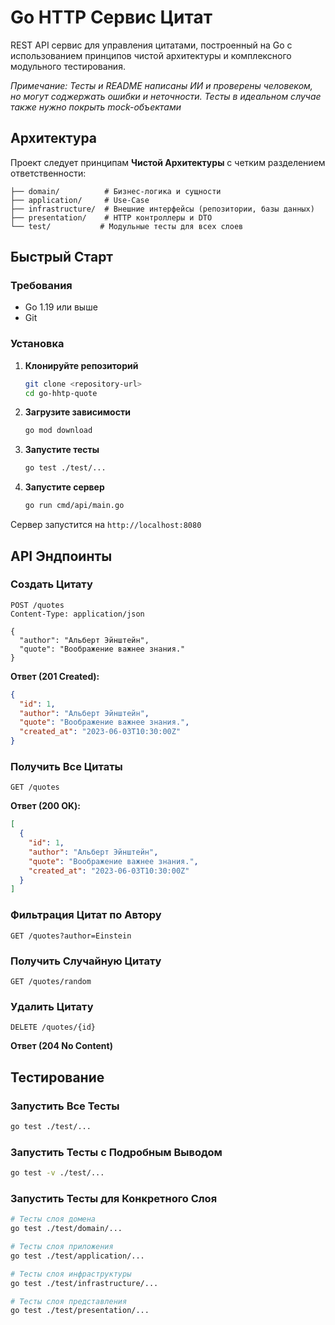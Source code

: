 # Go HTTP Сервис Цитат

REST API сервис для управления цитатами, построенный на Go с использованием принципов чистой архитектуры и комплексного модульного тестирования.

*Примечание: Тесты и README написаны ИИ и проверены человеком, но могут соджержать ошибки и неточности. Тесты в идеальном случае также нужно покрыть mock-объектами*

## Архитектура

Проект следует принципам **Чистой Архитектуры** с четким разделением ответственности:

```
├── domain/          # Бизнес-логика и сущности
├── application/     # Use-Case  
├── infrastructure/  # Внешние интерфейсы (репозитории, базы данных)
├── presentation/    # HTTP контроллеры и DTO
└── test/           # Модульные тесты для всех слоев
```

## Быстрый Старт

### Требования

- Go 1.19 или выше
- Git

### Установка

1. **Клонируйте репозиторий**
   ```bash
   git clone <repository-url>
   cd go-hhtp-quote
   ```

2. **Загрузите зависимости**
   ```bash
   go mod download
   ```

3. **Запустите тесты**
   ```bash
   go test ./test/...
   ```

4. **Запустите сервер**
   ```bash
   go run cmd/api/main.go
   ```

Сервер запустится на `http://localhost:8080`

## API Эндпоинты

### Создать Цитату
```http
POST /quotes
Content-Type: application/json

{
  "author": "Альберт Эйнштейн",
  "quote": "Воображение важнее знания."
}
```

**Ответ (201 Created):**
```json
{
  "id": 1,
  "author": "Альберт Эйнштейн", 
  "quote": "Воображение важнее знания.",
  "created_at": "2023-06-03T10:30:00Z"
}
```

### Получить Все Цитаты
```http
GET /quotes
```

**Ответ (200 OK):**
```json
[
  {
    "id": 1,
    "author": "Альберт Эйнштейн",
    "quote": "Воображение важнее знания.",
    "created_at": "2023-06-03T10:30:00Z"
  }
]
```

### Фильтрация Цитат по Автору
```http
GET /quotes?author=Einstein
```

### Получить Случайную Цитату
```http
GET /quotes/random
```

### Удалить Цитату
```http
DELETE /quotes/{id}
```

**Ответ (204 No Content)**

## Тестирование

### Запустить Все Тесты
```bash
go test ./test/...
```

### Запустить Тесты с Подробным Выводом
```bash
go test -v ./test/...
```

### Запустить Тесты для Конкретного Слоя
```bash
# Тесты слоя домена
go test ./test/domain/...

# Тесты слоя приложения
go test ./test/application/...

# Тесты слоя инфраструктуры
go test ./test/infrastructure/...

# Тесты слоя представления
go test ./test/presentation/...
```


